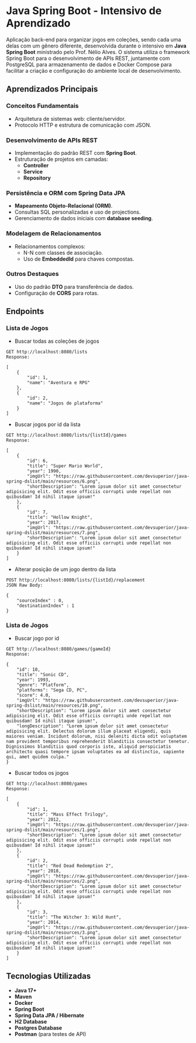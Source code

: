 # Java Spring Boot - Intensivo de Aprendizado 

Aplicação back-end para organizar jogos em coleções, sendo cada uma delas com um gênero diferente, desenvolvida durante o intensivo em **Java Spring Boot** ministrado pelo Prof. Nélio Alves. O sistema utiliza o framework Spring Boot para o desenvolvimento de APIs REST, juntamente com PostgreSQL para armazenamento de dados e Docker Compose para facilitar a criação e configuração do ambiente local de desenvolvimento.

## Aprendizados Principais  

### **Conceitos Fundamentais**  
- Arquitetura de sistemas web: cliente/servidor.  
- Protocolo HTTP e estrutura de comunicação com JSON.  

### **Desenvolvimento de APIs REST**  
- Implementação do padrão REST com **Spring Boot**.  
- Estruturação de projetos em camadas:  
  - **Controller**  
  - **Service**  
  - **Repository**  

### **Persistência e ORM com Spring Data JPA**  
- **Mapeamento Objeto-Relacional (ORM)**.  
- Consultas SQL personalizadas e uso de projections.  
- Gerenciamento de dados iniciais com **database seeding**.  

### **Modelagem de Relacionamentos**  
- Relacionamentos complexos:  
  - N-N com classes de associação.  
  - Uso de **EmbeddedId** para chaves compostas.  

### **Outros Destaques**  
- Uso do padrão **DTO** para transferência de dados.  
- Configuração de **CORS** para rotas.

## Endpoints

### Lista de Jogos

- Buscar todas as coleções de jogos
```
GET http://localhost:8080/lists
Response:

[
    {
        "id": 1,
        "name": "Aventura e RPG"
    },
    {
        "id": 2,
        "name": "Jogos de plataforma"
    }
]

```

- Buscar jogos por id da lista
```
GET http://localhost:8080/lists/{listId}/games
Response:

[
    {
        "id": 6,
        "title": "Super Mario World",
        "year": 1990,
        "imgUrl": "https://raw.githubusercontent.com/devsuperior/java-spring-dslist/main/resources/6.png",
        "shortDescription": "Lorem ipsum dolor sit amet consectetur adipisicing elit. Odit esse officiis corrupti unde repellat non quibusdam! Id nihil itaque ipsum!"
    },
    {
        "id": 7,
        "title": "Hollow Knight",
        "year": 2017,
        "imgUrl": "https://raw.githubusercontent.com/devsuperior/java-spring-dslist/main/resources/7.png",
        "shortDescription": "Lorem ipsum dolor sit amet consectetur adipisicing elit. Odit esse officiis corrupti unde repellat non quibusdam! Id nihil itaque ipsum!"
    }
]
```

- Alterar posição de um jogo dentro da lista
```
POST http://localhost:8080/lists/{listId}/replacement
JSON Raw Body:

{
    "sourceIndex" : 0,
    "destinationIndex" : 1
}
```

### Lista de Jogos

- Buscar jogo por id
```
GET http://localhost:8080/games/{gameId}
Response:

{
    "id": 10,
    "title": "Sonic CD",
    "year": 1993,
    "genre": "Platform",
    "platforms": "Sega CD, PC",
    "score": 4.0,
    "imgUrl": "https://raw.githubusercontent.com/devsuperior/java-spring-dslist/main/resources/10.png",
    "shortDescription": "Lorem ipsum dolor sit amet consectetur adipisicing elit. Odit esse officiis corrupti unde repellat non quibusdam! Id nihil itaque ipsum!",
    "longDescription": "Lorem ipsum dolor sit amet consectetur adipisicing elit. Delectus dolorum illum placeat eligendi, quis maiores veniam. Incidunt dolorum, nisi deleniti dicta odit voluptatem nam provident temporibus reprehenderit blanditiis consectetur tenetur. Dignissimos blanditiis quod corporis iste, aliquid perspiciatis architecto quasi tempore ipsam voluptates ea ad distinctio, sapiente qui, amet quidem culpa."
}
```

- Buscar todos os jogos
```
GET http://localhost:8080/games
Response:

[
    {
        "id": 1,
        "title": "Mass Effect Trilogy",
        "year": 2012,
        "imgUrl": "https://raw.githubusercontent.com/devsuperior/java-spring-dslist/main/resources/1.png",
        "shortDescription": "Lorem ipsum dolor sit amet consectetur adipisicing elit. Odit esse officiis corrupti unde repellat non quibusdam! Id nihil itaque ipsum!"
    },
    {
        "id": 2,
        "title": "Red Dead Redemption 2",
        "year": 2018,
        "imgUrl": "https://raw.githubusercontent.com/devsuperior/java-spring-dslist/main/resources/2.png",
        "shortDescription": "Lorem ipsum dolor sit amet consectetur adipisicing elit. Odit esse officiis corrupti unde repellat non quibusdam! Id nihil itaque ipsum!"
    },
    {
        "id": 3,
        "title": "The Witcher 3: Wild Hunt",
        "year": 2014,
        "imgUrl": "https://raw.githubusercontent.com/devsuperior/java-spring-dslist/main/resources/3.png",
        "shortDescription": "Lorem ipsum dolor sit amet consectetur adipisicing elit. Odit esse officiis corrupti unde repellat non quibusdam! Id nihil itaque ipsum!"
    }
]
```

## Tecnologias Utilizadas  
- **Java 17+**
- **Maven**
- **Docker**
- **Spring Boot**  
- **Spring Data JPA / Hibernate**  
- **H2 Database**
- **Postgres Database**  
- **Postman** (para testes de API)
